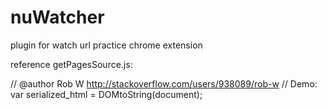 # nuWatcher
plugin for watch url
practice chrome extension


reference
getPagesSource.js:

// @author Rob W <http://stackoverflow.com/users/938089/rob-w>
// Demo: var serialized_html = DOMtoString(document);

